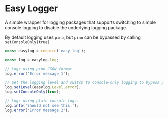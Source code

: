 # Easy Logger

A simple wrapper for logging packages that supports switching to simple console logging to disable the underlying logging package.

By default logging uses `pino`, but `pino` can be bypassed by calling `setConsoleOnly(true)`

```JavaScript
const easylog = require('easy-log');

const log = easylog.log;

// Logs using pino JSON format
log.error('Error message 1');

// Set the logging level and switch to console-only logging to bypass pino.
log.setLevel(easylog.Level.error);
log.setConsoleOnly(true);

// Logs using plain console logs.
log.info('Should not see this.');
log.error('Error message 2');
```